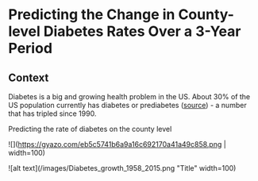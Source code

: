 # Predicting the Change in County-level Diabetes Rates Over a 3-Year Period

## Context

Diabetes is a big and growing health problem in the US. About 30% of the US population currently has diabetes or prediabetes ([source](http://www.diabetes.org/assets/pdfs/basics/cdc-statistics-report-2017.pdf)) - a number that has tripled since 1990.



Predicting the rate of diabetes on the county level


![](https://gyazo.com/eb5c5741b6a9a16c692170a41a49c858.png | width=100)


![alt text](/images/Diabetes_growth_1958_2015.png "Title"  width=100)


